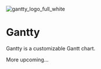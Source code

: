 ![gantty_logo_full_white](https://github.com/ruben-viscomi/gantty/assets/74663147/917a6d39-011c-4bcd-bf02-c87f0afc2efb)

# Gantty
Gantty is a customizable Gantt chart.

More upcoming...
